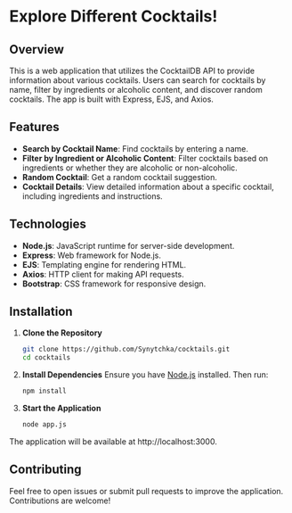# Explore Different Cocktails!

## Overview

This is a web application that utilizes the CocktailDB API to provide information about various cocktails. Users can search for cocktails by name, filter by ingredients or alcoholic content, and discover random cocktails. The app is built with Express, EJS, and Axios.

## Features

- **Search by Cocktail Name**: Find cocktails by entering a name.
- **Filter by Ingredient or Alcoholic Content**: Filter cocktails based on ingredients or whether they are alcoholic or non-alcoholic.
- **Random Cocktail**: Get a random cocktail suggestion.
- **Cocktail Details**: View detailed information about a specific cocktail, including ingredients and instructions.

## Technologies

- **Node.js**: JavaScript runtime for server-side development.
- **Express**: Web framework for Node.js.
- **EJS**: Templating engine for rendering HTML.
- **Axios**: HTTP client for making API requests.
- **Bootstrap**: CSS framework for responsive design.

## Installation

1. **Clone the Repository**

   ```bash
   git clone https://github.com/Synytchka/cocktails.git
   cd cocktails

2. **Install Dependencies**
  Ensure you have [Node.js](https://nodejs.org/en) installed. Then run:
   ```bash
   npm install

4. **Start the Application**

   ```bash
   node app.js 

The application will be available at http://localhost:3000.

## Contributing

Feel free to open issues or submit pull requests to improve the application. Contributions are welcome!
